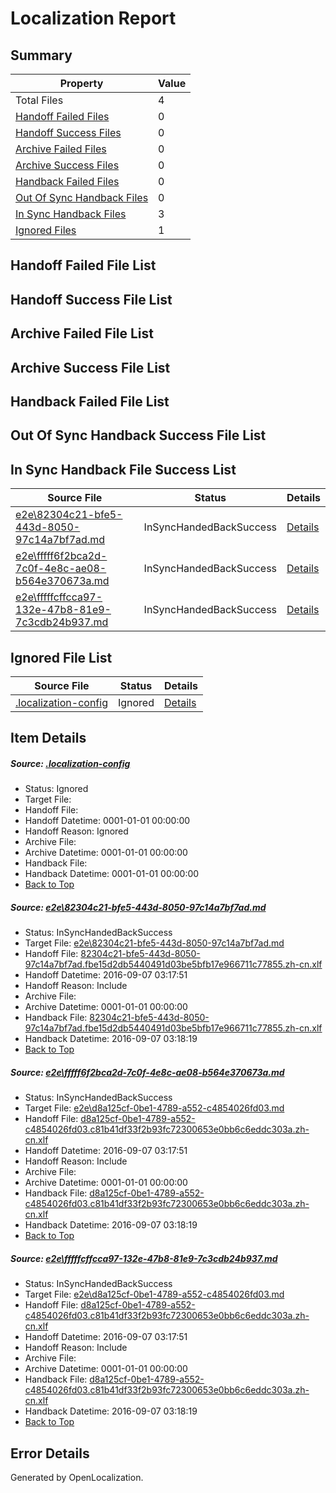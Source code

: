# <a name='report-top'></a> Localization Report

## Summary
 Property | Value 
 -------- | ----- 
 Total Files | 4
[ Handoff Failed Files ](#handoff-failed-list)| 0
[ Handoff Success Files ](#handoff-success-list)| 0
[ Archive Failed Files ](#archive-failed-list)| 0
[ Archive Success Files ](#archive-success-list)| 0
[ Handback Failed Files ](#handback-failed-list)| 0
[ Out Of Sync Handback Files ](#outofsync-handback-success-list)| 0
[ In Sync Handback Files ](#insync-handback-success-list)| 3
[ Ignored Files ](#ignored-list)| 1

## <a name='handoff-failed-list'></a> Handoff Failed File List

## <a name='handoff-success-list'></a> Handoff Success File List

## <a name='archive-failed-list'></a> Archive Failed File List

## <a name='archive-success-list'></a> Archive Success File List

## <a name='handback-failed-list'></a> Handback Failed File List

## <a name='outofsync-handback-success-list'></a> Out Of Sync Handback Success File List

## <a name='insync-handback-success-list'></a> In Sync Handback File Success List
 Source File | Status | Details 
 ----------- | ------ | ------- 
 [e2e\82304c21-bfe5-443d-8050-97c14a7bf7ad.md](https://github.com/OpenLocalizationTestOrg/ol-test0/blob/489a8dd4042eb2fdff743600fb288cee8ee7fe4c/e2e/82304c21-bfe5-443d-8050-97c14a7bf7ad.md) | InSyncHandedBackSuccess | [Details](#9ed2acf999f58030062515581de3d86d3b6f2b2a1)
 [e2e\fffff6f2bca2d-7c0f-4e8c-ae08-b564e370673a.md](https://github.com/OpenLocalizationTestOrg/ol-test0/blob/955357bfe58def71daf8d10df40ba07e28219427/e2e/fffff6f2bca2d-7c0f-4e8c-ae08-b564e370673a.md) | InSyncHandedBackSuccess | [Details](#d1057a4cac6439275cd3b1d86c0288ddeefe69fd2)
 [e2e\fffffcffcca97-132e-47b8-81e9-7c3cdb24b937.md](https://github.com/OpenLocalizationTestOrg/ol-test0/blob/955357bfe58def71daf8d10df40ba07e28219427/e2e/fffffcffcca97-132e-47b8-81e9-7c3cdb24b937.md) | InSyncHandedBackSuccess | [Details](#d1057a4cac6439275cd3b1d86c0288ddeefe69fd3)

## <a name='ignored-list'></a> Ignored File List
 Source File | Status | Details 
 ----------- | ------ | ------- 
 [.localization-config](https://github.com/OpenLocalizationTestOrg/ol-test0/blob/955357bfe58def71daf8d10df40ba07e28219427/.localization-config) | Ignored | [Details](#3d4f252ac210baf56311d7e97dcc2db10974dbd20)

## Item Details
##### <a name='3d4f252ac210baf56311d7e97dcc2db10974dbd20'></a> Source: [.localization-config](https://github.com/OpenLocalizationTestOrg/ol-test0/blob/955357bfe58def71daf8d10df40ba07e28219427/.localization-config)
* Status: Ignored
* Target File: 
* Handoff File: 
* Handoff Datetime: 0001-01-01 00:00:00
* Handoff Reason: Ignored
* Archive File: 
* Archive Datetime: 0001-01-01 00:00:00
* Handback File: 
* Handback Datetime: 0001-01-01 00:00:00
* [Back to Top](#report-top)

##### <a name='9ed2acf999f58030062515581de3d86d3b6f2b2a1'></a> Source: [e2e\82304c21-bfe5-443d-8050-97c14a7bf7ad.md](https://github.com/OpenLocalizationTestOrg/ol-test0/blob/489a8dd4042eb2fdff743600fb288cee8ee7fe4c/e2e/82304c21-bfe5-443d-8050-97c14a7bf7ad.md)
* Status: InSyncHandedBackSuccess
* Target File: [e2e\82304c21-bfe5-443d-8050-97c14a7bf7ad.md](https://github.com/OpenLocalizationTestOrg/ol-test0-zhcn/blob/c4793e7afce6028b077212603b6e48101ce49869/e2e/82304c21-bfe5-443d-8050-97c14a7bf7ad.md)
* Handoff File: [82304c21-bfe5-443d-8050-97c14a7bf7ad.fbe15d2db5440491d03be5bfb17e966711c77855.zh-cn.xlf](https://github.com/OpenLocalizationTestOrg/ol-test0-handoff/blob/7ca985a838817c6e0ae954491b88b27753e5301e/ol-handoff/OpenLocalizationTestOrg/ol-test0-zhcn/ci/ht/82304c21-bfe5-443d-8050-97c14a7bf7ad.fbe15d2db5440491d03be5bfb17e966711c77855.zh-cn.xlf)
* Handoff Datetime: 2016-09-07 03:17:51
* Handoff Reason: Include
* Archive File: 
* Archive Datetime: 0001-01-01 00:00:00
* Handback File: [82304c21-bfe5-443d-8050-97c14a7bf7ad.fbe15d2db5440491d03be5bfb17e966711c77855.zh-cn.xlf](https://github.com/OpenLocalizationTestOrg/ol-test0-handback/blob/6889c62249ebf1f803c7a0dc1cccc16fb80d9257/ol-handback/OpenLocalizationTestOrg/ol-test0-zhcn/ci/ht/82304c21-bfe5-443d-8050-97c14a7bf7ad.fbe15d2db5440491d03be5bfb17e966711c77855.zh-cn.xlf)
* Handback Datetime: 2016-09-07 03:18:19
* [Back to Top](#report-top)

##### <a name='d1057a4cac6439275cd3b1d86c0288ddeefe69fd2'></a> Source: [e2e\fffff6f2bca2d-7c0f-4e8c-ae08-b564e370673a.md](https://github.com/OpenLocalizationTestOrg/ol-test0/blob/955357bfe58def71daf8d10df40ba07e28219427/e2e/fffff6f2bca2d-7c0f-4e8c-ae08-b564e370673a.md)
* Status: InSyncHandedBackSuccess
* Target File: [e2e\d8a125cf-0be1-4789-a552-c4854026fd03.md](https://github.com/OpenLocalizationTestOrg/ol-test0-zhcn/blob/c4793e7afce6028b077212603b6e48101ce49869/e2e/d8a125cf-0be1-4789-a552-c4854026fd03.md)
* Handoff File: [d8a125cf-0be1-4789-a552-c4854026fd03.c81b41df33f2b93fc72300653e0bb6c6eddc303a.zh-cn.xlf](https://github.com/OpenLocalizationTestOrg/ol-test0-handoff/blob/7ca985a838817c6e0ae954491b88b27753e5301e/ol-handoff/OpenLocalizationTestOrg/ol-test0-zhcn/ci/ht/d8a125cf-0be1-4789-a552-c4854026fd03.c81b41df33f2b93fc72300653e0bb6c6eddc303a.zh-cn.xlf)
* Handoff Datetime: 2016-09-07 03:17:51
* Handoff Reason: Include
* Archive File: 
* Archive Datetime: 0001-01-01 00:00:00
* Handback File: [d8a125cf-0be1-4789-a552-c4854026fd03.c81b41df33f2b93fc72300653e0bb6c6eddc303a.zh-cn.xlf](https://github.com/OpenLocalizationTestOrg/ol-test0-handback/blob/6889c62249ebf1f803c7a0dc1cccc16fb80d9257/ol-handback/OpenLocalizationTestOrg/ol-test0-zhcn/ci/ht/d8a125cf-0be1-4789-a552-c4854026fd03.c81b41df33f2b93fc72300653e0bb6c6eddc303a.zh-cn.xlf)
* Handback Datetime: 2016-09-07 03:18:19
* [Back to Top](#report-top)

##### <a name='d1057a4cac6439275cd3b1d86c0288ddeefe69fd3'></a> Source: [e2e\fffffcffcca97-132e-47b8-81e9-7c3cdb24b937.md](https://github.com/OpenLocalizationTestOrg/ol-test0/blob/955357bfe58def71daf8d10df40ba07e28219427/e2e/fffffcffcca97-132e-47b8-81e9-7c3cdb24b937.md)
* Status: InSyncHandedBackSuccess
* Target File: [e2e\d8a125cf-0be1-4789-a552-c4854026fd03.md](https://github.com/OpenLocalizationTestOrg/ol-test0-zhcn/blob/c4793e7afce6028b077212603b6e48101ce49869/e2e/d8a125cf-0be1-4789-a552-c4854026fd03.md)
* Handoff File: [d8a125cf-0be1-4789-a552-c4854026fd03.c81b41df33f2b93fc72300653e0bb6c6eddc303a.zh-cn.xlf](https://github.com/OpenLocalizationTestOrg/ol-test0-handoff/blob/7ca985a838817c6e0ae954491b88b27753e5301e/ol-handoff/OpenLocalizationTestOrg/ol-test0-zhcn/ci/ht/d8a125cf-0be1-4789-a552-c4854026fd03.c81b41df33f2b93fc72300653e0bb6c6eddc303a.zh-cn.xlf)
* Handoff Datetime: 2016-09-07 03:17:51
* Handoff Reason: Include
* Archive File: 
* Archive Datetime: 0001-01-01 00:00:00
* Handback File: [d8a125cf-0be1-4789-a552-c4854026fd03.c81b41df33f2b93fc72300653e0bb6c6eddc303a.zh-cn.xlf](https://github.com/OpenLocalizationTestOrg/ol-test0-handback/blob/6889c62249ebf1f803c7a0dc1cccc16fb80d9257/ol-handback/OpenLocalizationTestOrg/ol-test0-zhcn/ci/ht/d8a125cf-0be1-4789-a552-c4854026fd03.c81b41df33f2b93fc72300653e0bb6c6eddc303a.zh-cn.xlf)
* Handback Datetime: 2016-09-07 03:18:19
* [Back to Top](#report-top)


## Error Details

Generated by OpenLocalization.
